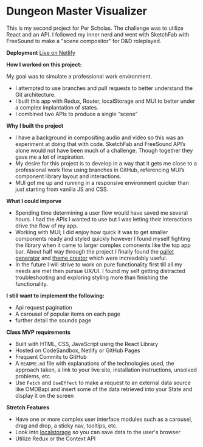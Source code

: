 # Dungeon Master Visualizer 
This is my second project for Per Scholas. The challenge was to utilize React and an API. I followed my inner nerd and went with SketchFab with FreeSound to make a "scene compositor" for D&D roleplayed.  

**Deployment**
[Live on Netlify](https://master--euphonious-mooncake-53c4ad.netlify.app/)

**How I worked on this project:**

My goal was to simulate a professional work environment.

- I attempted to use branches and pull requests to better understand the Git architecture.
- I built this app with Redux, Router, localStorage and MUI to better under a complex implantation of states.
- I combined two APIs to produce a single “scene”

**Why I built the project**

- I have a background in compositing audio and video so this was an experiment at doing that with code. SketchFab and FreeSound API’s alone would not have been much of a challenge. Though together they gave me a lot of inspiration.
- My desire for this project is to develop in a way that it gets me close to a professional work flow using branches in GitHub, referencing MUI’s component library layout and interactions.
- MUI got me up and running in a responsive environment quicker than just starting from vanilla JS and CSS.

**What I could imporve**

- Spending time determining a user flow would have saved me several hours. I had the APIs I wanted to use but I was letting their interactions drive the flow of my app. 
- Working with MUI; I did enjoy how quick it was to get smaller components ready and styled quickly however I found myself fighting the library when it came to larger complex comonents like the top app bar. About half way through the project I finally found the [pallet generator](https://m2.material.io/inline-tools/color/) and [theme creator](https://zenoo.github.io/mui-theme-creator/) which were increadably useful. 
- In the future I will strive to work on pure functionality first till all my needs are met then pursue UX/UI. I found my self getting distracted troubleshooting and exploring styling more than finishing the functionality. 

**I still want to implement the following:**
- Api request pagination
- A carousel of popular items on each page
- further detail the sounds page

**Class MVP requirements**

- Built with HTML, CSS, JavaScript using the React Library
- Hosted on CodeSandbox, Netlify or GitHub Pages
- Frequent Commits to GitHub
- A `README.md` file with explanations of the technologies used, the approach taken, a link to your live site, installation instructions, unsolved problems, etc.
- Use `Fetch` and `UseEffect` to make a request to an external data source like OMDBapi and insert some of the data retrieved into your State and display it on the screen

**Stretch Features**

- Have one or more complex user interface modules such as a carousel, drag and drop, a sticky nav, tooltips, etc.
- Look into [localstorage](https://developer.mozilla.org/en-US/docs/Web/API/Window/localStorage) so you can save data to the user's browser
- Utilize Redux or the Context API

